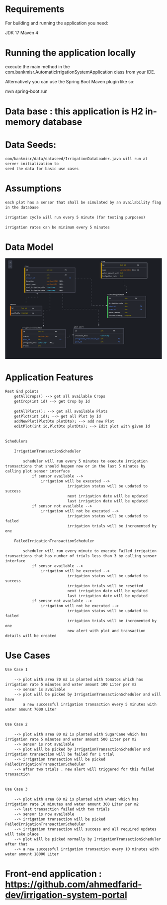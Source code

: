 # Requirements
For building and running the application you need:

JDK 17
Maven 4

# Running the application locally

execute the main method in the com.bankmisr.AutomaticIrrigationSystemApplication class from your IDE.

Alternatively you can use the Spring Boot Maven plugin like so:

mvn spring-boot:run

# Data base : this application is H2 in-memory database

# Data Seeds:

	com/bankmisr/data/dataseed/IrrigationDataLoader.java will run at server initialization to 
	seed the data for basic use cases

# Assumptions

	each plot has a sensor that shall be simulated by an availability flag in the database
		
	irrigation cycle will run every 5 minute (for testing purposes)
		
	irrigation rates can be minimum every 5 minutes

# Data Model

![Alt text](./src/main/resources/static/AIS_datamodel.PNG?raw=true "Title")

# Application Features

	Rest End points 
		getAllCrops() --> get all available Crops
		getCrop(int id) --> get Crop by Id
		
		getAllPlots(); --> get all available Plots
		getPlot(int id); --> get all Plot by Id
		addNewPlot(PlotDto plotDto); --> add new Plot
		editPlot(int id,PlotDto plotDto); --> Edit plot with given Id
		
		
	Schedulers
	
		IrrigationTransactionScheduler
		
			scheduler will run every 5 minutes to execute irrigation transactions that should happen now or in the last 5 minutes by calling plot sensor interface
				if sensor available --> 
					irrigation will be executed --> 
								irrigation status will be updated to success
								next irrigation date will be updated
								last irrigation date will be updated
				if sensor not available --> 
					irrigation will not be executed -->
								irrigation status will be updated to failed
								irrigation trials will be incremented by one
								
		FailedIrrigationTransactionScheduler
		
			scheduler will run every minute to execute Failed irrigation transactions that has number of trials less than 3 by calling sensor interface
				if sensor available --> 
					irrigation will be executed --> 
								irrigation status will be updated to success
								irrigation trials will be resetted
								next irrigation date will be updated
								last irrigation date will be updated
				if sensor not available --> 
					irrigation will not be executed -->
								irrigation status will be updated to failed
								irrigation trials will be incremented by one
								new alert with plot and transaction details will be created
		

# Use Cases

	Use Case 1
	
		--> plot with area 70 m2 is planted with tomatos which has irrigation rate 5 minutes and water amount 100 Liter per m2
		--> sensor is available 
		--> plot will be picked by IrrigationTransactionScheduler and will have 
			a new successful irrigation transaction every 5 minutes with water amount 7000 Liter
	
	
	Use Case 2
	
		--> plot with area 80 m2 is planted with SugarCane which has irrigation rate 5 minutes and water amount 500 Liter per m2
		--> sensor is not available 
		--> plot will be picked by IrrigationTransactionScheduler and irrigation transaction will be failed for 1 trial
		--> irrigation transaction will be picked FailedIrrigationTransactionScheduler
		--> after two trials , new alert will triggered for this failed transaction
	
	
	Use Case 3
	
		--> plot with area 60 m2 is planted with wheat which has irrigation rate 10 minutes and water amount 300 Liter per m2
		--> last transaction failed with two trials 
		--> sensor is now available 
		--> irrigation transaction will be picked FailedIrrigationTransactionScheduler
		--> irrigation transaction will success and all required updates will take place 
		--> plot will be picked normally by IrrigationTransactionScheduler after that
		--> a new successful irrigation transaction every 10 minutes with water amount 18000 Liter
	
# Front-end application : https://github.com/ahmedfarid-dev/irrigation-system-portal
	
